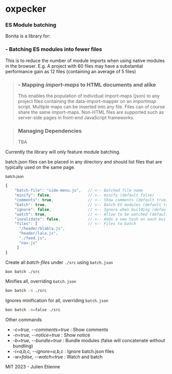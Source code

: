 # oxpecker
### ES Module batching

Bonita is a library for: 
### - Batching ES modules into fewer files
This is to reduce the number of module imports when using native modules in the browser.
E.g. A project with 60 files may have a substantial performance gain as 12 files (containing an average of 5 files)

> ### - Mapping _import-maps_ to HTML documents and alike
> This enables the population of individual import-maps (json) to any project files containing the data-import-mapper on an _importmap_ script.
> Multiple maps can be inserted into any file. Files can of course share the same import-maps.
> Non-HTML files are supported such as server-side pages in front-end JavaScript frameworks.

> ### Managing Dependencies
> TBA

Currently the library will only feature module batching.

batch.json files can be placed in any directory and should list files that are typically used on the same page.

<sub>batch.json</sub>
```javascript
{
    "batch-file": "side-menu.js",   // <-- Batched file name
    "minify": false,                // <-- minify (default false)
    "comments": true,               // <-- Show comments (default true)
    "batch": true,                  // <-- Batch ES modules (default true, false will concatenate only)
    "ignore": false,                // <-- Ignore when building (default false)
    "watch": true,                  // <-- Allow to be watched (default true)
    "invalidate": false,            // <-- Adds a new hash on each build `parseInt((Date.now() + '').substr(4)).toString(36)`  -e9hych.js
    "files": [                      // <-- Files to batch
      "/header/blabla.js",
      "header/lala.js",
      "./feed.js",
      "nav.js"
     ]
}
```
Create all _batch-files_ under `./src` using `batch.json`

```bash
bon batch ./src
```

Minifies all, overriding `batch.json`

```bash
bon batch -m ./src
```
Ignores minification for all, overriding `batch.json`

```bash
bon batch -m=false ./src
```
Other commands 
- _-c=true, --comments=true_  : Show comments
- _-n=true, --notice=true_    : Show notice
- _-b=true, --bundle=true_    : Bundle modules (false will concatenate without bundling)
- _-i=a,b,c, --ignore=a,b,c_  : Ignore batch.json files
- _-w=false, --watch=true_    : Watch and batch


MIT 2023 - Julien Etienne 

